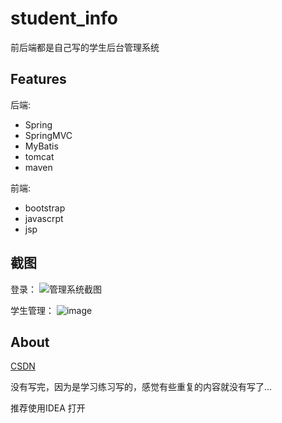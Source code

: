 # student_info
前后端都是自己写的学生后台管理系统

## Features
 后端:
 - Spring
 - SpringMVC
 - MyBatis
 - tomcat
 - maven
 
 前端:
 - bootstrap
 - javascrpt
 - jsp
 
## 截图
 登录：
![管理系统截图](https://user-images.githubusercontent.com/49679189/162575975-ed33613f-4db0-4d8c-aeed-e601f440594e.png)


学生管理：
![image](https://user-images.githubusercontent.com/49679189/162568892-45587f2b-fa06-45ca-b14c-0e85145958e7.png)


## About


[CSDN](https://blog.csdn.net/weixin_45866411?spm=1000.2115.3001.5343)

  没有写完，因为是学习练习写的，感觉有些重复的内容就没有写了...
  
  推荐使用IDEA 打开

